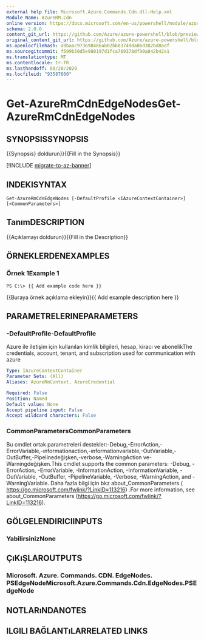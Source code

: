 ```yaml
---
external help file: Microsoft.Azure.Commands.Cdn.dll-Help.xml
Module Name: AzureRM.Cdn
online version: https://docs.microsoft.com/en-us/powershell/module/azurerm.cdn/get-azurermcdnedgenodes
schema: 2.0.0
content_git_url: https://github.com/Azure/azure-powershell/blob/preview/src/ResourceManager/Cdn/Commands.Cdn/help/Get-AzureRmCdnEdgeNodes.md
original_content_git_url: https://github.com/Azure/azure-powershell/blob/preview/src/ResourceManager/Cdn/Commands.Cdn/help/Get-AzureRmCdnEdgeNodes.md
ms.openlocfilehash: a9baac973698486ab02bb03749da86d382bd8adf
ms.sourcegitcommit: f599b50d5e980197d1fca769378df90a842b42a1
ms.translationtype: MT
ms.contentlocale: tr-TR
ms.lasthandoff: 08/20/2020
ms.locfileid: "93587660"
---
```

# <span data-ttu-id="cdcbd-101">Get-AzureRmCdnEdgeNodes</span><span class="sxs-lookup"><span data-stu-id="cdcbd-101">Get-AzureRmCdnEdgeNodes</span></span>

## <span data-ttu-id="cdcbd-102">SYNOPSIS</span><span class="sxs-lookup"><span data-stu-id="cdcbd-102">SYNOPSIS</span></span>
<span data-ttu-id="cdcbd-103">{{Synopsis} doldurun}}</span><span class="sxs-lookup"><span data-stu-id="cdcbd-103">{{Fill in the Synopsis}}</span></span>

[!INCLUDE [migrate-to-az-banner](../../includes/migrate-to-az-banner.md)]

## <span data-ttu-id="cdcbd-104">INDEKI</span><span class="sxs-lookup"><span data-stu-id="cdcbd-104">SYNTAX</span></span>

```
Get-AzureRmCdnEdgeNodes [-DefaultProfile <IAzureContextContainer>] [<CommonParameters>]
```

## <span data-ttu-id="cdcbd-105">Tanım</span><span class="sxs-lookup"><span data-stu-id="cdcbd-105">DESCRIPTION</span></span>
<span data-ttu-id="cdcbd-106">{{Açıklamayı doldurun}}</span><span class="sxs-lookup"><span data-stu-id="cdcbd-106">{{Fill in the Description}}</span></span>

## <span data-ttu-id="cdcbd-107">ÖRNEKLERDEN</span><span class="sxs-lookup"><span data-stu-id="cdcbd-107">EXAMPLES</span></span>

### <span data-ttu-id="cdcbd-108">Örnek 1</span><span class="sxs-lookup"><span data-stu-id="cdcbd-108">Example 1</span></span>
```
PS C:\> {{ Add example code here }}
```

<span data-ttu-id="cdcbd-109">{{Buraya örnek açıklama ekleyin}}</span><span class="sxs-lookup"><span data-stu-id="cdcbd-109">{{ Add example description here }}</span></span>

## <span data-ttu-id="cdcbd-110">PARAMETRELERINE</span><span class="sxs-lookup"><span data-stu-id="cdcbd-110">PARAMETERS</span></span>

### <span data-ttu-id="cdcbd-111">-DefaultProfile</span><span class="sxs-lookup"><span data-stu-id="cdcbd-111">-DefaultProfile</span></span>
<span data-ttu-id="cdcbd-112">Azure ile iletişim için kullanılan kimlik bilgileri, hesap, kiracı ve abonelik</span><span class="sxs-lookup"><span data-stu-id="cdcbd-112">The credentials, account, tenant, and subscription used for communication with azure</span></span>

```yaml
Type: IAzureContextContainer
Parameter Sets: (All)
Aliases: AzureRmContext, AzureCredential

Required: False
Position: Named
Default value: None
Accept pipeline input: False
Accept wildcard characters: False
```

### <span data-ttu-id="cdcbd-113">CommonParameters</span><span class="sxs-lookup"><span data-stu-id="cdcbd-113">CommonParameters</span></span>
<span data-ttu-id="cdcbd-114">Bu cmdlet ortak parametreleri destekler:-Debug,-ErrorAction,-ErrorVariable,-ınformationaction,-ınformationvariable,-OutVariable,-OutBuffer,-Pipelinedeğişken,-verbose,-WarningAction ve-Warningdeğişken.</span><span class="sxs-lookup"><span data-stu-id="cdcbd-114">This cmdlet supports the common parameters: -Debug, -ErrorAction, -ErrorVariable, -InformationAction, -InformationVariable, -OutVariable, -OutBuffer, -PipelineVariable, -Verbose, -WarningAction, and -WarningVariable.</span></span> <span data-ttu-id="cdcbd-115">Daha fazla bilgi için bkz about_CommonParameters ( https://go.microsoft.com/fwlink/?LinkID=113216) .</span><span class="sxs-lookup"><span data-stu-id="cdcbd-115">For more information, see about_CommonParameters (https://go.microsoft.com/fwlink/?LinkID=113216).</span></span>

## <span data-ttu-id="cdcbd-116">GÖLGELENDIRICI</span><span class="sxs-lookup"><span data-stu-id="cdcbd-116">INPUTS</span></span>

### <span data-ttu-id="cdcbd-117">Yabilirsiniz</span><span class="sxs-lookup"><span data-stu-id="cdcbd-117">None</span></span>

## <span data-ttu-id="cdcbd-118">ÇıKıŞLAR</span><span class="sxs-lookup"><span data-stu-id="cdcbd-118">OUTPUTS</span></span>

### <span data-ttu-id="cdcbd-119">Microsoft. Azure. Commands. CDN. EdgeNodes. PSEdgeNode</span><span class="sxs-lookup"><span data-stu-id="cdcbd-119">Microsoft.Azure.Commands.Cdn.EdgeNodes.PSEdgeNode</span></span>

## <span data-ttu-id="cdcbd-120">NOTLARıNDA</span><span class="sxs-lookup"><span data-stu-id="cdcbd-120">NOTES</span></span>

## <span data-ttu-id="cdcbd-121">ILGILI BAĞLANTıLAR</span><span class="sxs-lookup"><span data-stu-id="cdcbd-121">RELATED LINKS</span></span>

